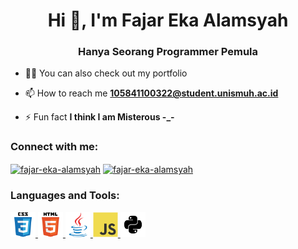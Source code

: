 <h1 align="center">Hi 👋, I'm Fajar Eka Alamsyah</h1>
<h3 align="center"> Hanya Seorang Programmer Pemula</h3>

<!--p align="left"> <img src="https://komarev.com/ghpvc/?username=bayu1s&label=Profile%20views&color=129e00&style=plastic" alt="bayu1s" /> </p>
<img align="right" alt="Coding" width="250" height="400" src="byu.jpg"-->

- 👨‍💻 You can also check out my portfolio 

- 📫 How to reach me **105841100322@student.unismuh.ac.id**

- ⚡ Fun fact **I think I am Misterous -_-**

<h3 align="left">Connect with me:</h3>
<p align="left">

<a href="https://www.linkedin.com/in/fajar-eka-alamsyah-47330b280/" target="blank"><img align="center" src="https://cdn.jsdelivr.net/npm/simple-icons@3.0.1/icons/linkedin.svg" alt="fajar-eka-alamsyah" height="30" width="40" /></a>
<a href="https://instagram.com/fjr.e.almsyh_" target="blank"><img align="center" src="https://cdn.jsdelivr.net/npm/simple-icons@3.0.1/icons/instagram.svg" alt="fajar-eka-alamsyah" height="30" width="40" /></a>

</p>

<h3 align="left">Languages and Tools:</h3>
<p align="left"> <a href="https://www.w3schools.com/css/" target="_blank" rel="noreferrer"> <img src="https://raw.githubusercontent.com/devicons/devicon/master/icons/css3/css3-original-wordmark.svg" alt="css3" width="40" height="40"/> </a> <a href="https://www.w3.org/html/" target="_blank" rel="noreferrer"> <img src="https://raw.githubusercontent.com/devicons/devicon/master/icons/html5/html5-original-wordmark.svg" alt="html5" width="40" height="40"/> </a> <a href="https://www.java.com" target="_blank" rel="noreferrer"> <img src="https://raw.githubusercontent.com/devicons/devicon/master/icons/java/java-original.svg" alt="java" width="40" height="40"/> </a> <a href="https://developer.mozilla.org/en-US/docs/Web/JavaScript" target="_blank" rel="noreferrer"> <img src="https://raw.githubusercontent.com/devicons/devicon/master/icons/javascript/javascript-original.svg" alt="javascript" width="40" height="40"/> </a> <a href="https://github.com/vorillaz/devicons/blob/master/!SVG/python.svg" target= "_blank" rel="nonferrer"> <img src="https://github.com/vorillaz/devicons/blob/master/!SVG/python.svg" alt="Python" width="40" height="40" </p>
